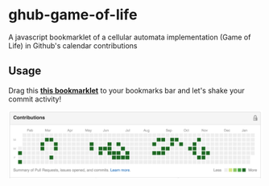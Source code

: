 # ghub-game-of-life
A javascript bookmarklet of a cellular automata implementation (Game of Life) in Github's calendar contributions

## Usage

Drag this **[this bookmarklet](https://cdn.rawgit.com/giuliandrimba/ghub-game-of-life/r2/bookmarklet.html)** to your bookmarks bar and let's shake your commit activity!

![ScreenShoot](screen.png)
